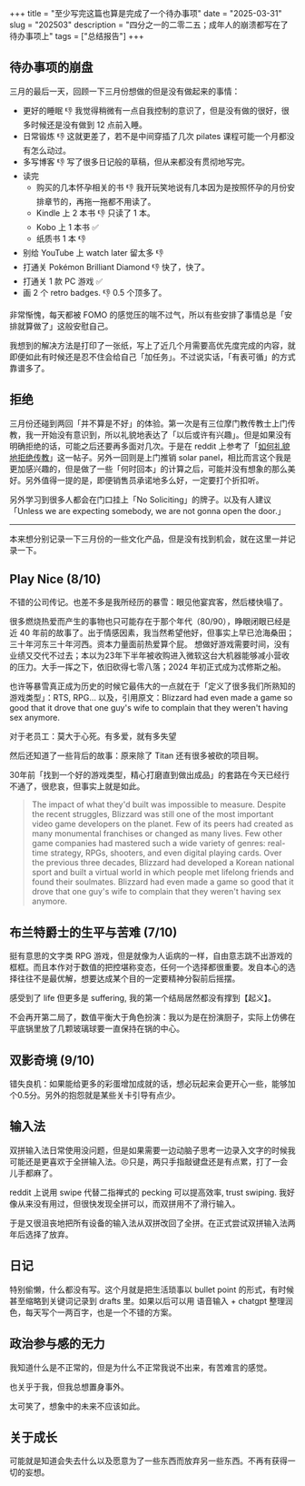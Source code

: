 +++
title = "至少写完这篇也算是完成了一个待办事项"
date = "2025-03-31"
slug = "202503"
description = "四分之一的二零二五；成年人的崩溃都写在了待办事项上"
tags = ["总结报告"]
+++

## 待办事项的崩盘

三月的最后一天，回顾一下三月份想做的但是没有做起来的事情：

- 更好的睡眠 👎 我觉得稍微有一点自我控制的意识了，但是没有做的很好，很多时候还是没有做到 12 点前入睡。
- 日常锻炼 👎 这就更差了，若不是中间穿插了几次 pilates 课程可能一个月都没有怎么动过。
- 多写博客 👎 写了很多日记般的草稿，但从来都没有贯彻地写完。
- 读完
  - 购买的几本怀孕相关的书 👎 我开玩笑地说有几本因为是按照怀孕的月份安排章节的，再拖一拖都不用读了。
  - Kindle 上 2 本书 👎 只读了 1 本。
  - Kobo 上 1 本书 ✅
  - 纸质书 1 本 👎
- 别给 YouTube 上 watch later 留太多 👎
- 打通关 Pokémon Brilliant Diamond 👎 快了，快了。
- 打通关 1 款 PC 游戏 ✅
- 画 2 个 retro badges. 👎 0.5 个顶多了。

非常惭愧，每天都被 FOMO 的感觉压的喘不过气，所以有些安排了事情总是「安排就算做了」这般安慰自己。

我想到的解决方法是打印了一张纸，写上了近几个月需要高优先度完成的内容，就即便如此有时候还是忍不住会给自己「加任务」。不过说实话，「有表可循」的方式靠谱多了。

## 拒绝

三月份还碰到两回「并不算是不好」的体验。第一次是有三位摩门教传教士上门传教，我一开始没有意识到，所以礼貌地表达了「以后或许有兴趣」。但是如果没有明确拒绝的话，可能之后还要再多面对几次。于是在 reddit 上参考了「[如何礼貌地拒绝传教](https://www.reddit.com/r/exmormon/comments/b602os/how_can_i_politely_decline_my_neighbor/)」这一帖子。另外一回则是上门推销 solar panel，相比而言这个我是更加感兴趣的，但是做了一些「何时回本」的计算之后，可能并没有想象的那么美好。另外值得一提的是，即便销售员承诺地多么好，一定要打个折扣听。

另外学习到很多人都会在门口挂上「No Soliciting」的牌子。以及有人建议「Unless we are expecting somebody, we are not gonna open the door.」

***

本来想分别记录一下三月份的一些文化产品，但是没有找到机会，就在这里一并记录一下。

## Play Nice (8/10)

不错的公司传记。也差不多是我所经历的暴雪：眼见他宴宾客，然后楼快塌了。

很多燃烧热爱而产生的事物也只可能存在于那个年代（80/90），睁眼闭眼已经是近 40 年前的故事了。出于情感因素，我当然希望他好，但事实上早已沧海桑田；三十年河东三十年河西。资本力量面前热爱算个屁。 想做好游戏需要时间，没有业绩又交代不过去；本以为23年下半年被收购进入微软这台大机器能够减小营收的压力。大手一挥之下，依旧砍得七零八落；2024 年初正式成为忒修斯之船。

也许等暴雪真正成为历史的时候它最伟大的一点就在于「定义了很多我们所熟知的游戏类型」：RTS, RPG… 以及，引用原文：Blizzard had even made a game so good that it drove that one guy's wife to complain that they weren't having sex anymore.

对于老员工：莫大于心死。有多爱，就有多失望

然后还知道了一些背后的故事：原来除了 Titan 还有很多被砍的项目啊。

30年前「找到一个好的游戏类型，精心打磨直到做出成品」的套路在今天已经行不通了，很悲哀，但事实上就是如此。

> The impact of what they'd built was impossible to measure. Despite the recent struggles, Blizzard was still one of the most important video game developers on the planet. Few of its peers had created as many monumental franchises or changed as many lives. Few other game companies had mastered such a wide variety of genres: real-time strategy, RPGs, shooters, and even digital playing cards. Over the previous three decades, Blizzard had developed a Korean national sport and built a virtual world in which people met lifelong friends and found their soulmates. Blizzard had even made a game so good that it drove that one guy's wife to complain that they weren't having sex anymore.

## 布兰特爵士的生平与苦难 (7/10)

挺有意思的文字类 RPG 游戏，但是就像为人诟病的一样，自由意志跳不出游戏的框框。而且本作对于数值的把控堪称变态，任何一个选择都很重要。发自本心的选择往往不是最优解，想要达成某个目的一定要精神分裂前后摇摆。

感受到了 life 但更多是 suffering, 我的第一个结局居然都没有撑到【起义】。

不会再开第二局了，数值平衡大于角色扮演：我以为是在扮演厨子，实际上仿佛在平底锅里放了几颗玻璃球要一直保持在锅的中心。

## 双影奇境 (9/10)

错失良机：如果能给更多的彩蛋增加成就的话，想必玩起来会更开心一些，能够加个0.5分。另外的抱怨就是某些关卡引导有点少。

## 输入法

双拼输入法日常使用没问题，但是如果需要一边动脑子思考一边录入文字的时候我可能还是更喜欢于全拼输入法。😣只是，两只手指敲键盘还是有点累，打了一会儿手都麻了。

reddit 上说用 swipe 代替二指禅式的 pecking 可以提高效率, trust swiping. 我好像从来没有用过，但很快发现全拼可以，而双拼用不了滑行输入。

于是又很沮丧地把所有设备的输入法从双拼改回了全拼。在正式尝试双拼输入法两年后选择了放弃。

## 日记

特别偷懒，什么都没有写。这个月就是把生活琐事以 bullet point 的形式，有时候甚至缩略到关键词记录到 drafts 里。如果以后可以用 语音输入 + chatgpt 整理润色，每天写个一两百字，也是一个不错的方案。

## 政治参与感的无力

我知道什么是不正常的，但是为什么不正常我说不出来，有苦难言的感觉。

也关乎于我，但我总想置身事外。

太可笑了，想象中的未来不应该如此。

## 关于成长

可能就是知道会失去什么以及愿意为了一些东西而放弃另一些东西。不再有获得一切的妄想。
